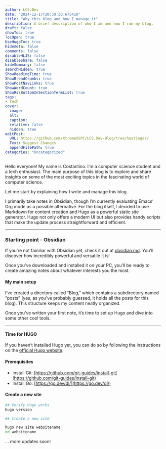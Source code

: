 ```yaml
---
author: LCS.Dev
date: "2024-12-17T20:30:30.675410"
title: "Why this blog and how I manage it"
description: A brief description of who I am and how I run my blog.
draft: false
showToc: true
TocOpen: true
UseHugoToc: true
hidemeta: false
comments: false
disableHLJS: false
disableShare: false
hideSummary: false
searchHidden: true
ShowReadingTime: true
ShowBreadCrumbs: true
ShowPostNavLinks: true
ShowWordCount: true
ShowRssButtonInSectionTermList: true
tags:
- Tech
cover:
  image:
  alt:
  caption:
  relative: false
  hidden: true
editPost:
  URL: https://github.com/XtremeXSPC/LCS.Dev-Blog/tree/hostinger/
  Text: Suggest Changes
  appendFilePath: true
categories: "Uncategorized"
---
```


Hello everyone! My name is Costantino. I’m a computer science student and a tech enthusiast. The main purpose of this blog is to explore and share insights on some of the most exciting topics in the fascinating world of computer science.

Let me start by explaining how I write and manage this blog.

I primarily take notes in Obsidian, though I’m currently evaluating Emacs’ Org mode as a possible alternative. For the blog itself, I decided to use Markdown for content creation and Hugo as a powerful static site generator. Hugo not only offers a modern UI but also provides handy scripts that make the update process straightforward and efficient.

---

### Starting point - Obsidian

If you’re not familiar with Obsidian yet, check it out at [obsidian.md](https://obsidian.md). You’ll discover how incredibly powerful and versatile it is!

Once you’ve downloaded and installed it on your PC, you’ll be ready to create amazing notes about whatever interests you the most.

#### My main setup

I’ve created a directory called “Blog,” which contains a subdirectory named “posts” (yes, as you’ve probably guessed, it holds all the posts for this blog). This structure keeps my content neatly organized.


Once you’ve written your first note, it’s time to set up Hugo and dive into some other cool tools.

---

#### Time for HUGO

If you haven’t installed Hugo yet, you can do so by following the instructions on the [official Hugo website](https://gohugo.io).

#### Prerequisites

- Install Git: [https://github.com/git-guides/install-git](https://github.com/git-guides/install-git)
- Install Go: [https://go.dev/dl/](https://go.dev/dl/)

#### Create a new site

```bash
## Verify Hugo works
hugo version

## Create a new site 

hugo new site websitename
cd websitename
```

... more updates soon!